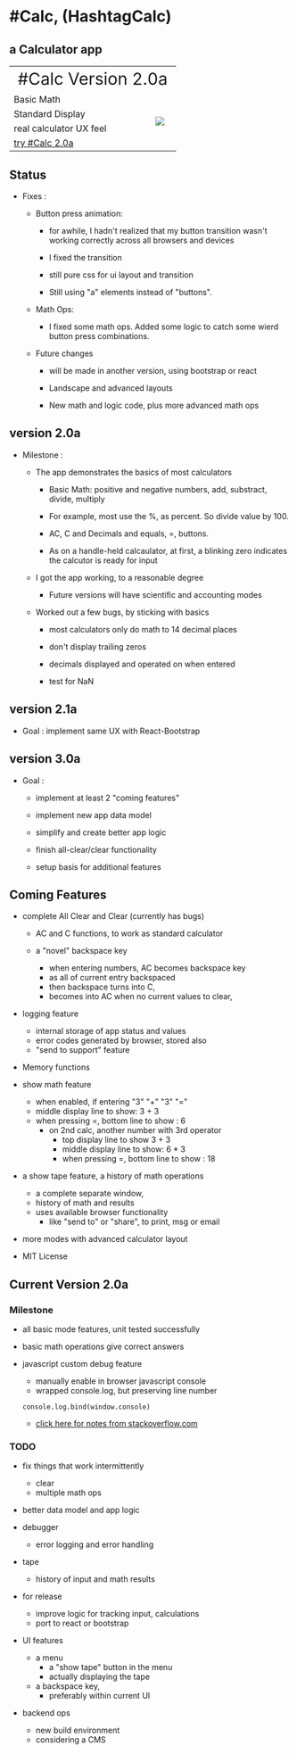 # #Calc, (HashtagCalc)  


## a Calculator app   

<table border="0">
 <tr>
    <td style="margin:1em;font-size:30px; text-align:center;" colspan="2">#Calc Version 2.0a</td>
 </tr>
 <tr>
    <td> Basic Math </td>
    <td rowspan="4" > <image src="./images/calcSplashScreen.jpg"> </td>
 </tr>
 <tr>
    <td> Standard Display </td>
 </tr>
    <td> real calculator UX feel </td>
 </tr>
 <tr>
    <td> <a class="link" href="https://pereznetworks.github.io/Another-Basic-Calculator-App/">try #Calc 2.0a</a></td>
 </tr>
</table>


## Status

  - Fixes :

    - Button press animation: 
    
      - for awhile, I hadn't realized that my button transition wasn't working correctly across all browsers and devices 

      - I fixed the transition
      
      - still pure css for ui layout and transition 
      
      - Still using "a" elements instead of "buttons".

    - Math Ops:

      - I fixed some math ops. Added some logic to catch some wierd button press combinations. 

    - Future changes 
    
      - will be made in another version, using bootstrap or react

      - Landscape and advanced layouts 
      
      - New math and logic code, plus more advanced math ops

## version 2.0a

  - Milestone :

    - The app demonstrates the basics of most calculators 

      - Basic Math: positive and negative numbers, add, substract, divide, multiply
      
      - For example, most use the %, as percent. So divide value by 100.

      - AC, C and Decimals and equals, =, buttons.

      - As on a handle-held calcaulator, at first, a blinking zero indicates the calcutor is ready for input

    - I got the app working, to a reasonable degree

      -  Future versions will have scientific and accounting modes
  
    - Worked out a few bugs, by sticking with basics 

        - most calculators only do math to 14 decimal places 

        - don't display trailing zeros

        - decimals displayed and operated on when entered

        - test for NaN


## version 2.1a

  - Goal : implement same UX with React-Bootstrap 

## version 3.0a

  - Goal : 
  
    - implement at least 2 "coming features"
    
    - implement new app data model

    - simplify and create better app logic

    - finish all-clear/clear functionality

    - setup basis for additional features

## Coming Features

  - complete All Clear and Clear (currently has bugs)

    - AC and C functions, to work as standard calculator    

    - a "novel" backspace key
      - when entering numbers, AC becomes backspace key
      - as all of current entry backspaced
      - then backspace turns into C,
      - becomes into AC when no current values to clear,

  - logging feature
    - internal storage of app status and values
    - error codes generated by browser, stored also
    - "send to support" feature

  - Memory functions

  - show math feature
    - when enabled, if entering "3" "+" "3" "="
    - middle display line to show:                3 + 3
    - when pressing =, bottom line to show :          6
      - on 2nd calc, another number with 3rd operator
        - top display line to show                   3 + 3
        - middle display line to show:               6 * 3
        - when pressing =, bottom line to show :        18

  - a show tape feature, a history of math operations
    - a complete separate window,
    - history of math and results
    - uses available browser functionality
      - like "send to" or "share", to print, msg or email

  - more modes with advanced calculator layout

  - MIT License

## Current Version 2.0a

### Milestone

  - all basic mode features, unit tested successfully
  - basic math operations give correct answers

  - javascript custom debug feature
    - manually enable in browser javascript console
    - wrapped console.log, but preserving line number
    ```
    console.log.bind(window.console)  
    ```
    - [click here for notes from stackoverflow.com](https://stackoverflow.com/questions/13815640/a-proper-wrapper-for-console-log-with-correct-line-number)

### TODO

  - fix things that work intermittently
    - clear
    - multiple math ops

  - better data model and app logic

  - debugger
    - error logging and error handling

  - tape
    - history of input and math results

  - for release
    - improve logic for tracking input, calculations
    - port to react or bootstrap

  - UI features
    - a menu
      - a "show tape" button in the menu
      - actually displaying the tape
    - a backspace key,
      - preferably within current UI

  - backend ops
    - new build environment
    - considering a CMS
